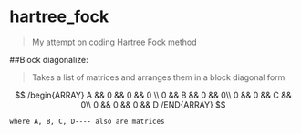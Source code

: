 # hartree_fock
>My attempt on coding Hartree Fock method

##Block diagonalize:
>	Takes a list of matrices and arranges them in a block diagonal form

$$
  /begin{ARRAY}
	A && 0 && 0 && 0 \\
	0 && B && 0 && 0\\
	0 && 0 && C && 0\\
	0 && 0 && 0 && D
  /END{ARRAY}
 $$

	where A, B, C, D---- also are matrices

